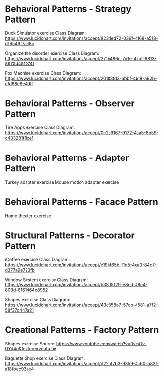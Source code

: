 # Behavioral Patterns - Strategy Pattern
Duck Simulator exercise Class Diagram:
https://www.lucidchart.com/invitations/accept/823ded72-039f-4168-a518-d16549f7a68c

Organize the disorder exercise Class Diagram:
https://www.lucidchart.com/invitations/accept/271b486c-7d1e-4abf-9813-8675d481074f

Fox Machine exercise Class Diagram:
https://www.lucidchart.com/invitations/accept/20183fd3-abbf-4b19-a92b-efd68e8e4dff

# Behavioral Patterns - Observer Pattern
Tire Apps exercise Class Diagram:
https://www.lucidchart.com/invitations/accept/0c2c9167-9172-4aa5-8b59-c433281f8ce1

# Behavioral Patterns - Adapter Pattern
Turkey adapter exercise
Mouse motion adapter exercise

# Behavioral Patterns - Facace Pattern
Home theater exercise

# Structural Patterns - Decorator Pattern
iCoffee exercise Class Diagram:
https://www.lucidchart.com/invitations/accept/e19bf65b-f1d5-4ea0-84c7-d377a9e723fb

Window System exercise Class Diagram:
https://www.lucidchart.com/invitations/accept/b38d5129-e8ed-48c4-803d-8161464c8952

Shapes exercise Class Diagram:
https://www.lucidchart.com/invitations/accept/43c858a7-57cb-4581-a7f2-58f37c447a21

# Creational Patterns - Factory Pattern
Shapes exercise Source:
https://www.youtube.com/watch?v=0vmOv-DYd4o&feature=youtu.be

Baguette Shop exercise Class Diagram:
https://www.lucidchart.com/invitations/accept/d22bf7b3-9359-4c60-b83f-a18fbec93ae4